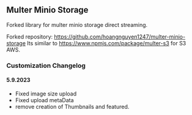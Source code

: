 ## Multer Minio Storage

Forked library for multer minio storage direct streaming.

Forked repository: https://github.com/hoangnguyen1247/multer-minio-storage
Its similar to https://www.npmjs.com/package/multer-s3 for S3 AWS.

### Customization Changelog

#### 5.9.2023

- Fixed image size upload
- Fixed upload metaData
- remove creation of Thumbnails and featured.
